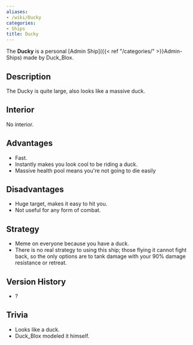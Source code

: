 ```yaml
---
aliases:
- /wiki/Ducky
categories:
- Ships
title: Ducky
---
```


The **Ducky** is a personal [Admin Ship]({{< ref "/categories/" >}}Admin-Ships) made by Duck_Blox.

## Description

The Ducky is quite large, also looks like a massive duck.

## Interior

No interior.

## Advantages

- Fast.
- Instantly makes you look cool to be riding a duck.
- Massive health pool means you're not going to die easily

## Disadvantages

- Huge target, makes it easy to hit you.
- Not useful for any form of combat.

## Strategy

- Meme on everyone because you have a duck.
- There is no real strategy to using this ship; those flying it cannot fight back, so the only options are to tank damage with your 90% damage resistance or retreat.

## Version History 

- ?

## Trivia

- Looks like a duck.
- Duck_Blox modeled it himself.